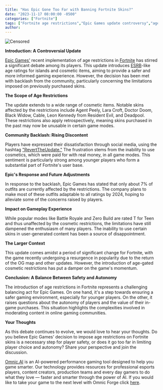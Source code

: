 ```yaml
---
title: "Has Epic Gone Too Far with Banning Fortnite Skins?"
date: "2023-11-17 08:00:00 -0500"
categories: ["Fortnite"]
tags: ["Fortnite age restrictions","Epic Games update controversy","age-gated Fortnite skins","Fortnite community backlash","Fortnite cosmetic restrictions","ESRB ratings in Fortnite","Fortnite parental controls","Fortnite user-generated content","Fortnite game updates 2023","Fortnite player autonomy"]
author:
---
```


![Censored](/2023-11-17-Has-Epic-Gone-Too-Far-with-Banning-Fortnite-Skins.png)

**Introduction: A Controversial Update**

[Epic Games'](https://store.epicgames.com/en-US/) recent implementation of age restrictions in [Fortnite](https://www.fortnite.com/) has stirred a significant debate among its players. This update introduces [ESRB](https://www.esrb.org/)-like age ratings for islands and cosmetic items, aiming to provide a safer and more informed gaming experience. However, the decision has been met with backlash from the community, particularly concerning the limitations imposed on previously purchased skins​​.

**The Scope of Age Restrictions**

The update extends to a wide range of cosmetic items. Notable skins affected by the restrictions include Agent Peely, Lara Croft, Doctor Doom, Black Widow, Cable, Leon Kennedy from Resident Evil, and Deadpool. These restrictions also apply retrospectively, meaning skins purchased in the past may now be unusable in certain game modes​​​​.

**Community Backlash: Rising Discontent**

Players have expressed their dissatisfaction through social media, using the hashtag ["RevertTheUpdate."](https://twitter.com/search?q=%23RevertTheUpdate&src=typeahead_click) The frustration stems from the inability to use cosmetics, which were paid for with real money, in all game modes. This sentiment is particularly strong among younger players who form a substantial part of Fortnite's user base​​.

**Epic's Response and Future Adjustments**

In response to the backlash, Epic Games has stated that only about 7% of outfits are currently affected by the restrictions. The company plans to make most of these outfits adaptable to all ratings by 2024, hoping to alleviate some of the concerns raised by players​​.

**Impact on Gameplay Experience**

While popular modes like Battle Royale and Zero Build are rated T for Teen and thus unaffected by the cosmetic restrictions, the limitations have still dampened the enthusiasm of many players. The inability to use certain skins in user-generated content has been a source of disappointment​​.

**The Larger Context**

This update comes amidst a period of significant change for Fortnite, with the game recently undergoing a resurgence in popularity due to the return of the OG map and other updates. However, the introduction of age-gated cosmetic restrictions has put a damper on the game's momentum​​.

**Conclusion: A Balance Between Safety and Autonomy**

The introduction of age restrictions in Fortnite represents a challenging balancing act for Epic Games. On one hand, it's a step towards ensuring a safer gaming environment, especially for younger players. On the other, it raises questions about the autonomy of players and the value of their in-game purchases. This situation highlights the complexities involved in moderating content in online gaming communities.

**Your Thoughts**

As this debate continues to evolve, we would love to hear your thoughts. Do you believe Epic Games' decision to impose age restrictions on Fortnite skins is a necessary step for player safety, or does it go too far in limiting player choice and autonomy? Share your perspective and join the discussion.


[Omnic.AI](https://www.omnic.ai/) is an AI-powered performance gaming tool designed to help you game smarter. Our technology provides resources for professional esports players, content creators, production teams and every day gamers to do what they love — faster and smarter through the power of AI. If you would like to take your game to the next level with Omnic Forge click [here](https://forge.omnic.ai/).